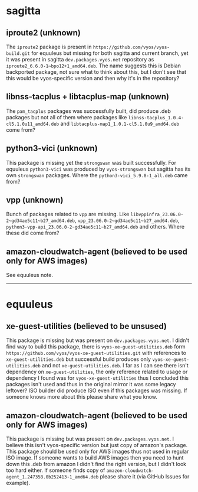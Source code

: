 sagitta
==

iproute2 (unknown)
--

The `iproute2` package is present in `https://github.com/vyos/vyos-build.git` for equuleus but missing for both
sagitta and current branch, yet it was present in sagitta `dev.packages.vyos.net` repository as 
`iproute2_6.6.0-1~bpo12+1_amd64.deb`. The name suggests this is Debian backported package, not sure what to think 
about this, but I don't see that this would be vyos-specific version and then why it's in the repository?

libnss-tacplus + libtacplus-map (unknown)
--

The `pam_tacplus` packages was successfully built, did produce .deb packages but not all of them
where packages like `libnss-tacplus_1.0.4-cl5.1.0u11_amd64.deb` and `libtacplus-map1_1.0.1-cl5.1.0u9_amd64.deb`
come from?

python3-vici (unknown)
--

This package is missing yet the `strongswan` was built successfully. For equuleus `python3-vici` was produced by
`vyos-strongswan` but sagitta has its own `strongswan` packages. Where the `python3-vici_5.9.8-1_all.deb` came from?

vpp (unknown)
--
Bunch of packages related to `vpp` are missing. Like `libvppinfra_23.06.0-2~gd34ae5c11~b27_amd64.deb`,
`vpp_23.06.0-2~gd34ae5c11~b27_amd64.deb`, `python3-vpp-api_23.06.0-2~gd34ae5c11~b27_amd64.deb` and others.
Where these did come from?

amazon-cloudwatch-agent (believed to be used only for AWS images)
--
See equuleus note.

-------

equuleus
==

xe-guest-utilities (believed to be unsused)
--

This package is missing but was present on `dev.packages.vyos.net`. I didn't find way to build this
package, there is `vyos-xe-guest-utilities.deb` form `https://github.com/vyos/vyos-xe-guest-utilities.git`
with references to `xe-guest-utilities.deb` but successful build produces only `vyos-xe-guest-utilities.deb`
and not `xe-guest-utilities.deb`. I far as I can see there isn't dependency on `xe-guest-utilities`, the only 
reference related to usage or dependency I found was for `vyos-xe-guest-utilities` thus I concluded this packages
isn't used and thus in the original mirror it was some legacy leftover? ISO builder did produce ISO even if this
packages was missing. If someone knows more about this please share what you know. 

amazon-cloudwatch-agent (believed to be used only for AWS images)
--

This package is missing but was present on `dev.packages.vyos.net`. I believe this isn't vyos-specific
version but just copy of amazon's package. This package should be used only for AWS images thus not used in
regular ISO image. If someone wants to build AWS images then you need to hunt down this .deb from amazon
I didn't find the right version, but I didn't look too hard either. If someone finds copy of
`amazon-cloudwatch-agent_1.247358.0b252413-1_amd64.deb` please share it (via GitHub Issues for example).
